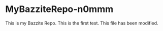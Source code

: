 # MyBazziteRepo-n0mmm
This is my Bazzite Repo.  This is the first test.
This file has been modified.
